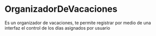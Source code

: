 # OrganizadorDeVacaciones
Es un organizador de vacaciones, te permite registrar por medio de una interfaz el control de los días asignados por usuario
